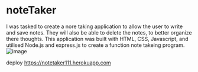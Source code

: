 # noteTaker
I was tasked to create a nore taking application to allow the user to write and save notes. They will also be able to delete the notes, to better organize there thoughts. This application was built with HTML, CSS, Javascript, and utilised Node.js and express.js to create a function note takeing program.
![image](https://user-images.githubusercontent.com/70404735/95642560-2e5a7c00-0a77-11eb-813d-889eb1e88f82.png)



deploy https://notetaker111.herokuapp.com
